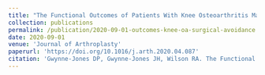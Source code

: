 ```yaml
---
title: "The Functional Outcomes of Patients With Knee Osteoarthritis Managed Nonoperatively at the Joint Clinic at 5-Year Follow-Up: Does Surgical Avoidance Mean Success?"
collection: publications
permalink: /publication/2020-09-01-outcomes-knee-oa-surgical-avoidance
date: 2020-09-01
venue: 'Journal of Arthroplasty'
paperurl: 'https://doi.org/10.1016/j.arth.2020.04.087'
citation: 'Gwynne-Jones DP, Gwynne-Jones JH, Wilson RA. The Functional Outcomes of Patients With Knee Osteoarthritis Managed Nonoperatively at the Joint Clinic at 5-Year Follow-Up: Does Surgical Avoidance Mean Success? Journal of Arthroplasty 2020;35(9):2350-2356.e1.'
---
```

